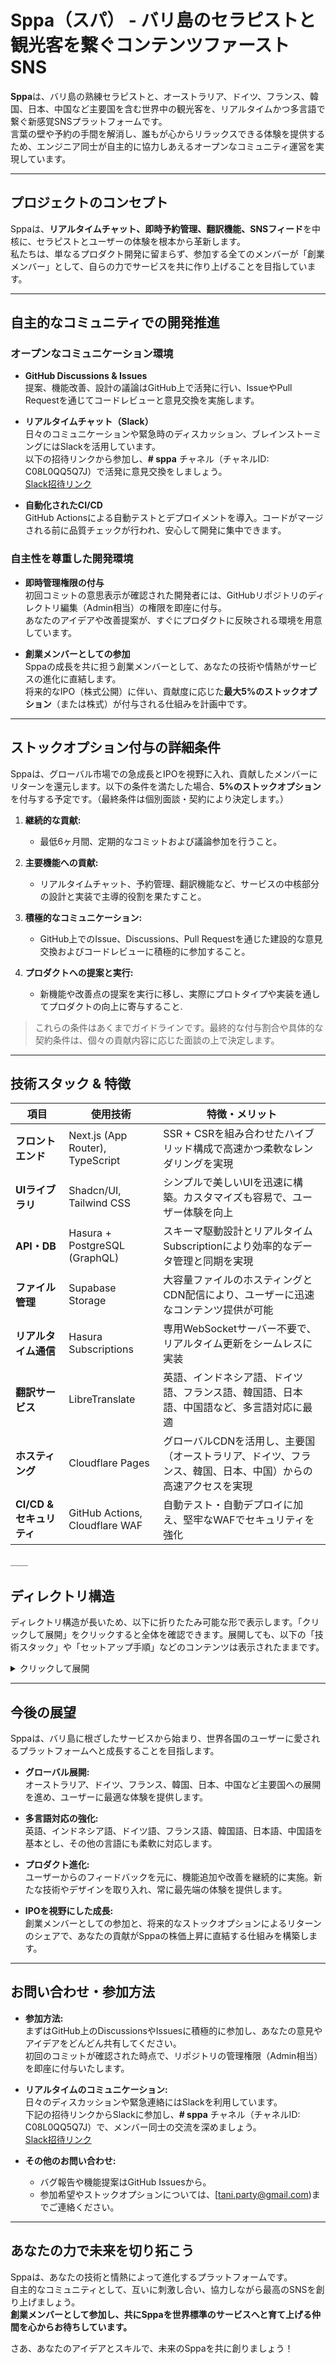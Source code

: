 # Sppa（スパ） - バリ島のセラピストと観光客を繋ぐコンテンツファーストSNS

**Sppa**は、バリ島の熟練セラピストと、オーストラリア、ドイツ、フランス、韓国、日本、中国など主要国を含む世界中の観光客を、リアルタイムかつ多言語で繋ぐ新感覚SNSプラットフォームです。  
言葉の壁や予約の手間を解消し、誰もが心からリラックスできる体験を提供するため、エンジニア同士が自主的に協力しあえるオープンなコミュニティ運営を実現しています。

---

## プロジェクトのコンセプト

Sppaは、**リアルタイムチャット、即時予約管理、翻訳機能、SNSフィード**を中核に、セラピストとユーザーの体験を根本から革新します。  
私たちは、単なるプロダクト開発に留まらず、参加する全てのメンバーが「創業メンバー」として、自らの力でサービスを共に作り上げることを目指しています。

---

## 自主的なコミュニティでの開発推進

### オープンなコミュニケーション環境

- **GitHub Discussions & Issues**  
  提案、機能改善、設計の議論はGitHub上で活発に行い、IssueやPull Requestを通じてコードレビューと意見交換を実施します。

- **リアルタイムチャット（Slack）**  
  日々のコミュニケーションや緊急時のディスカッション、ブレインストーミングにはSlackを活用しています。  
  以下の招待リンクから参加し、**# sppa** チャネル（チャネルID: C08L0QQ5Q7J）で活発に意見交換をしましょう。  
  [Slack招待リンク](https://join.slack.com/t/sppaworld/shared_invite/zt-2dx91m6hy-cf6BsjfIyMQ4BS6PewjV1w)

- **自動化されたCI/CD**  
  GitHub Actionsによる自動テストとデプロイメントを導入。コードがマージされる前に品質チェックが行われ、安心して開発に集中できます。

### 自主性を尊重した開発環境

- **即時管理権限の付与**  
  初回コミットの意思表示が確認された開発者には、GitHubリポジトリのディレクトリ編集（Admin相当）の権限を即座に付与。  
  あなたのアイデアや改善提案が、すぐにプロダクトに反映される環境を用意しています。

- **創業メンバーとしての参加**  
  Sppaの成長を共に担う創業メンバーとして、あなたの技術や情熱がサービスの進化に直結します。  
  将来的なIPO（株式公開）に伴い、貢献度に応じた**最大5%のストックオプション**（または株式）が付与される仕組みを計画中です。

---

## ストックオプション付与の詳細条件

Sppaは、グローバル市場での急成長とIPOを視野に入れ、貢献したメンバーにリターンを還元します。以下の条件を満たした場合、**5%のストックオプション**を付与する予定です。（最終条件は個別面談・契約により決定します。）

1. **継続的な貢献:**  
   - 最低6ヶ月間、定期的なコミットおよび議論参加を行うこと。

2. **主要機能への貢献:**  
   - リアルタイムチャット、予約管理、翻訳機能など、サービスの中核部分の設計と実装で主導的役割を果たすこと。

3. **積極的なコミュニケーション:**  
   - GitHub上でのIssue、Discussions、Pull Requestを通じた建設的な意見交換およびコードレビューに積極的に参加すること。

4. **プロダクトへの提案と実行:**  
   - 新機能や改善点の提案を実行に移し、実際にプロトタイプや実装を通してプロダクトの向上に寄与すること.

> これらの条件はあくまでガイドラインです。最終的な付与割合や具体的な契約条件は、個々の貢献内容に応じた面談の上で決定します。

---

## 技術スタック & 特徴

| 項目                   | 使用技術                          | 特徴・メリット                                                               |
| ---------------------- | --------------------------------- | ---------------------------------------------------------------------------- |
| **フロントエンド**     | Next.js (App Router), TypeScript  | SSR + CSRを組み合わせたハイブリッド構成で高速かつ柔軟なレンダリングを実現         |
| **UIライブラリ**       | Shadcn/UI, Tailwind CSS           | シンプルで美しいUIを迅速に構築。カスタマイズも容易で、ユーザー体験を向上               |
| **API・DB**            | Hasura + PostgreSQL (GraphQL)     | スキーマ駆動設計とリアルタイムSubscriptionにより効率的なデータ管理と同期を実現         |
| **ファイル管理**       | Supabase Storage                  | 大容量ファイルのホスティングとCDN配信により、ユーザーに迅速なコンテンツ提供が可能       |
| **リアルタイム通信**   | Hasura Subscriptions              | 専用WebSocketサーバー不要で、リアルタイム更新をシームレスに実装                     |
| **翻訳サービス**       | LibreTranslate                    | 英語、インドネシア語、ドイツ語、フランス語、韓国語、日本語、中国語など、多言語対応に最適 |
| **ホスティング**       | Cloudflare Pages                  | グローバルCDNを活用し、主要国（オーストラリア、ドイツ、フランス、韓国、日本、中国）からの高速アクセスを実現 |
| **CI/CD & セキュリティ**| GitHub Actions, Cloudflare WAF    | 自動テスト・自動デプロイに加え、堅牢なWAFでセキュリティを強化

＿＿

## ディレクトリ構造

ディレクトリ構造が長いため、以下に折りたたみ可能な形で表示します。「クリックして展開」をクリックすると全体を確認できます。展開しても、以下の「技術スタック」や「セットアップ手順」などのコンテンツは表示されたままです。

<details>
<summary>クリックして展開</summary>

sppa
├── Dockerfile
├── Sppa概要
├── api-template.hbs
├── config.yaml
├── docker-compose.dev.yml
├── docker-compose.prod.yml
├── hasura
│   ├── config.yaml
│   ├── metadata
│   │   ├── actions.graphql
│   │   ├── actions.yaml
│   │   ├── allow_list.yaml
│   │   ├── api_limits.yaml
│   │   ├── backend_configs.yaml
│   │   ├── cron_triggers.yaml
│   │   ├── databases
│   │   │   ├── databases.yaml
│   │   │   └── default
│   │   │       └── tables
│   │   │           ├── public_activity_logs.yaml
│   │   │           ├── public_application_settings.yaml
│   │   │           ├── public_bookings.yaml
│   │   │           ├── public_error_logs.yaml
│   │   │           ├── public_event_media.yaml
│   │   │           ├── public_events.yaml
│   │   │           ├── public_geography_columns.yaml
│   │   │           ├── public_geometry_columns.yaml
│   │   │           ├── public_likes.yaml
│   │   │           ├── public_local_experience_categories.yaml
│   │   │           ├── public_local_experience_media.yaml
│   │   │           ├── public_local_experiences.yaml
│   │   │           ├── public_matches.yaml
│   │   │           ├── public_media.yaml
│   │   │           ├── public_notifications.yaml
│   │   │           ├── public_posts.yaml
│   │   │           ├── public_realtime_messages.yaml
│   │   │           ├── public_regions.yaml
│   │   │           ├── public_reviews.yaml
│   │   │           ├── public_service_categories.yaml
│   │   │           ├── public_service_media.yaml
│   │   │           ├── public_spatial_ref_sys.yaml
│   │   │           ├── public_storage_buckets.yaml
│   │   │           ├── public_storage_objects.yaml
│   │   │           ├── public_therapist_availability.yaml
│   │   │           ├── public_therapist_profiles.yaml
│   │   │           ├── public_therapist_services.yaml
│   │   │           ├── public_tourist_profiles.yaml
│   │   │           ├── public_transactions.yaml
│   │   │           ├── public_unavailable_dates.yaml
│   │   │           ├── public_user_preferences.yaml
│   │   │           ├── public_users.yaml
│   │   │           └── tables.yaml
│   │   ├── graphql_schema_introspection.yaml
│   │   ├── inherited_roles.yaml
│   │   ├── metrics_config.yaml
│   │   ├── network.yaml
│   │   ├── opentelemetry.yaml
│   │   ├── permission.yaml
│   │   ├── query_collections.yaml
│   │   ├── remote_schemas.yaml
│   │   ├── rest_endpoints.yaml
│   │   └── version.yaml
│   ├── migrations
│   │   └── default
│   │       ├── 1742053444159_init
│   │       │   └── up.sql
│   │       ├── 1742054367761_init
│   │       │   └── up.sql
│   │       └── 20250226120000_create_tables.sql
│   ├── output.txt
│   ├── seeds
│   │   └── default
│   │       └── 1741574725086_initial_data.sql
│   └── type:connection_init
├── metadata
│   ├── actions.graphql
│   ├── actions.yaml
│   ├── allow_list.yaml
│   ├── api_limits.yaml
│   ├── backend_configs.yaml
│   ├── cron_triggers.yaml
│   ├── databases
│   │   ├── databases.yaml
│   │   ├── default
│   │   │   └── tables
│   │   │       ├── public_geography_columns.yaml
│   │   │       ├── public_geometry_columns.yaml
│   │   │       ├── public_spatial_ref_sys.yaml
│   │   │       └── tables.yaml
│   │   └── sppa
│   │       └── tables
│   │           ├── pgsodium_decrypted_key.yaml
│   │           ├── pgsodium_key.yaml
│   │           ├── pgsodium_mask_columns.yaml
│   │           ├── pgsodium_masking_rule.yaml
│   │           ├── pgsodium_valid_key.yaml
│   │           ├── public_activity_logs.yaml
│   │           ├── public_application_settings.yaml
│   │           ├── public_bookings.yaml
│   │           ├── public_error_logs.yaml
│   │           ├── public_event_media.yaml
│   │           ├── public_events.yaml
│   │           ├── public_likes.yaml
│   │           ├── public_local_experience_categories.yaml
│   │           ├── public_local_experience_media.yaml
│   │           ├── public_local_experiences.yaml
│   │           ├── public_matches.yaml
│   │           ├── public_media.yaml
│   │           ├── public_notifications.yaml
│   │           ├── public_posts.yaml
│   │           ├── public_regions.yaml
│   │           ├── public_reviews.yaml
│   │           ├── public_service_categories.yaml
│   │           ├── public_service_media.yaml
│   │           ├── public_therapist_availability.yaml
│   │           ├── public_therapist_profiles.yaml
│   │           ├── public_therapist_services.yaml
│   │           ├── public_tourist_profiles.yaml
│   │           ├── public_transactions.yaml
│   │           ├── public_unavailable_dates.yaml
│   │           ├── public_user_preferences.yaml
│   │           ├── public_users.yaml
│   │           ├── realtime_messages.yaml
│   │           ├── realtime_schema_migrations.yaml
│   │           ├── realtime_subscription.yaml
│   │           ├── storage_buckets.yaml
│   │           ├── storage_migrations.yaml
│   │           ├── storage_objects.yaml
│   │           ├── storage_s3_multipart_uploads.yaml
│   │           ├── storage_s3_multipart_uploads_parts.yaml
│   │           ├── supabase_migrations_schema_migrations.yaml
│   │           ├── supabase_migrations_seed_files.yaml
│   │           ├── tables.yaml
│   │           ├── vault_decrypted_secrets.yaml
│   │           └── vault_secrets.yaml
│   ├── graphql_schema_introspection.yaml
│   ├── inherited_roles.yaml
│   ├── metrics_config.yaml
│   ├── network.yaml
│   ├── opentelemetry.yaml
│   ├── query_collections.yaml
│   ├── remote_schemas.yaml
│   ├── rest_endpoints.yaml
│   └── version.yaml
├── metadata.json
├── middleware.ts
├── migration_log.txt
├── migrations
│   ├── default
│   └── sppa
├── next-env.d.ts
├── next-i18next.config.js
├── next.config.js
├── output.txt
├── package.json
├── pg_hba.conf
├── postcss.config.js
├── public
│   └── images
│       ├── event1.jpg
│       ├── event2.jpg
│       ├── event3.jpg
│       ├── favicon.ico
│       ├── user1.jpg
│       └── user2.jpg
├── script.sql
├── scripts
│   └── organize_sppa_dirs.sh
├── seeds
├── server.js
├── src
│   ├── @types

│   │   └── shadcn__ui.d.ts
│   ├── api
│   │   ├── generate-api-from-permissions.js
│   │   ├── generated-api.ts
│   │   └── notifications
│   │       └── unread
│   │           └── route.ts
│   ├── app
│   │   ├── (common)
│   │   │   ├── chat
│   │   │   │   ├── [userId]
│   │   │   │   │   └── page.tsx
│   │   │   │   ├── components
│   │   │   │   │   ├── AutoTranslateToggle.tsx
│   │   │   │   │   ├── ChatWindow.tsx
│   │   │   │   │   ├── MessageBubble.tsx
│   │   │   │   │   └── MessageInput.tsx
│   │   │   │   ├── hooks
│   │   │   │   │   ├── useAutoTranslation.ts
│   │   │   │   │   ├── useOnlineUsers.ts
│   │   │   │   │   ├── useRealtimeChat.ts
│   │   │   │   │   ├── useRecentChats.ts
│   │   │   │   │   └── useSearchUsers.ts
│   │   │   │   └── page.tsx
│   │   │   ├── home
│   │   │   │   ├── components
│   │   │   │   │   ├── FeedList.tsx
│   │   │   │   │   ├── MasonryFeed.tsx
│   │   │   │   │   ├── PostCard.tsx
│   │   │   │   │   ├── RealTimeAvailabilityBadge.tsx
│   │   │   │   │   ├── TabSelector.tsx
│   │   │   │   │   └── TranslationToggle.tsx
│   │   │   │   ├── hooks
│   │   │   │   │   ├── useFeedData.ts
│   │   │   │   │   ├── useNotificationState.ts
│   │   │   │   │   └── useTherapistErrorEffect.ts
│   │   │   │   └── page.tsx
│   │   │   ├── search
│   │   │   │   ├── components
│   │   │   │   │   ├── FilterPanel.tsx
│   │   │   │   │   ├── RealTimeAvailabilityIndicator.tsx
│   │   │   │   │   ├── ResultCard.tsx
│   │   │   │   │   └── SearchBar.tsx
│   │   │   │   ├── hooks
│   │   │   │   │   ├── useRealTimeAvailability.ts
│   │   │   │   │   └── useSearchResults.ts
│   │   │   │   └── page.tsx
│   │   │   └── therapists
│   │   │       └── [therapistId]
│   │   │           ├── components
│   │   │           │   ├── BookingButton.tsx
│   │   │           │   ├── RealTimeStatus.tsx
│   │   │           │   ├── ReviewList.tsx
│   │   │           │   ├── ServiceDetails.tsx
│   │   │           │   ├── TherapistProfile.tsx
│   │   │           │   ├── useRealTimeReviews.ts
│   │   │           │   └── useTherapistDetails.ts
│   │   │           └── page.tsx
│   │   ├── ApolloWrapper.tsx
│   │   ├── api
│   │   │   ├── activity-logs
│   │   │   │   └── route.ts
│   │   │   ├── auth
│   │   │   │   └── [...nextauth]
│   │   │   │       └── route.ts
│   │   │   ├── error-logs
│   │   │   │   └── route.ts
│   │   │   ├── events.ts
│   │   │   ├── experiences
│   │   │   │   └── route.ts
│   │   │   ├── graphql
│   │   │   │   └── route.ts
│   │   │   ├── graphql-fallback
│   │   │   │   └── route.ts
│   │   │   ├── therapists
│   │   │   │   ├── [therapistId]
│   │   │   │   │   ├── availability
│   │   │   │   │   │   └── route.ts
│   │   │   │   │   └── route.ts
│   │   │   │   └── route.ts
│   │   │   ├── translate
│   │   │   │   └── route.ts
│   │   │   ├── trends
│   │   │   │   └── route.ts
│   │   │   └── users
│   │   │       └── [userId]
│   │   │           └── route.ts
│   │   ├── components
│   │   │   ├── common
│   │   │   │   ├── Avatar.tsx
│   │   │   │   ├── BookingButton.tsx
│   │   │   │   ├── BottomNavigation.tsx
│   │   │   │   ├── ChatHeader.tsx
│   │   │   │   ├── ErrorBoundary.tsx
│   │   │   │   ├── EventCard.tsx
│   │   │   │   ├── FeedFilters.tsx
│   │   │   │   ├── HomeContent.tsx
│   │   │   │   ├── HomeHeader.tsx
│   │   │   │   ├── LanguageSwitcher.tsx
│   │   │   │   ├── LoadingSpinner.tsx
│   │   │   │   ├── LoginForm.tsx
│   │   │   │   ├── MediaDisplay.tsx
│   │   │   │   ├── MediaGallery.tsx
│   │   │   │   ├── MultiLanguageSupport.tsx
│   │   │   │   ├── NotificationItem.tsx
│   │   │   │   ├── OfferCarousel.tsx
│   │   │   │   ├── PriceDisplay.tsx
│   │   │   │   ├── PushNotification.tsx
│   │   │   │   ├── RatingStars.tsx
│   │   │   │   ├── RecommendedExperiences.tsx
│   │   │   │   ├── ReviewCard.tsx
│   │   │   │   ├── ServiceBadge.tsx
│   │   │   │   ├── ServiceDetails.tsx
│   │   │   │   ├── TeaserCard.tsx
│   │   │   │   ├── TherapistAvailabilityPanel.tsx
│   │   │   │   └── TherapistAvailabilityStatus.tsx
│   │   │   └── ui
│   │   │       ├── Alert.tsx
│   │   │       ├── Badge.tsx
│   │   │       ├── Button.tsx
│   │   │       ├── Calendar.tsx
│   │   │       ├── Card.tsx
│   │   │       ├── Checkbox.tsx
│   │   │       ├── DatePicker.tsx
│   │   │       ├── Dialog.tsx
│   │   │       ├── ErrorMessage.tsx
│   │   │       ├── Form.tsx
│   │   │       ├── Input.tsx
│   │   │       ├── Label.tsx
│   │   │       ├── Navbar.tsx
│   │   │       ├── Select.tsx
│   │   │       ├── Spinner.tsx
│   │   │       ├── Switch.tsx
│   │   │       ├── Text.tsx
│   │   │       └── Toast.tsx
│   │   ├── contexts
│   │   │   └── ChatContext.tsx
│   │   ├── create-ws-client.ts
│   │   ├── hooks
│   │   │   ├── api
│   │   │   │   ├── availability.ts
│   │   │   │   ├── index.ts
│   │   │   │   ├── useActivityLogging.ts
│   │   │   │   ├── useAuth.ts
│   │   │   │   ├── useCreateBooking.ts
│   │   │   │   ├── useCreateEvent.ts
│   │   │   │   ├── useCreateReview.ts
│   │   │   │   ├── useCreateTransaction.ts
│   │   │   │   ├── useErrorLogApi.ts
│   │   │   │   ├── useFetchEvents.ts
│   │   │   │   ├── useFetchFilters.ts
│   │   │   │   ├── useFetchLocalExperiences.ts
│   │   │   │   ├── useFetchMedia.ts
│   │   │   │   ├── useFetchReviews.ts
│   │   │   │   ├── useFetchSearchResults.ts
│   │   │   │   ├── useFetchServiceCategories.ts
│   │   │   │   ├── useFetchServices.ts
│   │   │   │   ├── useFetchTherapistLocations.ts
│   │   │   │   ├── useFetchTherapists.ts
│   │   │   │   ├── useFetchTrends.ts
│   │   │   │   ├── useFetchUser.ts
│   │   │   │   ├── useIsomorphicLayoutEffect.ts
│   │   │   │   ├── useLikeTherapist.ts
│   │   │   │   ├── useMatchList.ts
│   │   │   │   ├── useMedia.ts
│   │   │   │   ├── useNotificationsApi.ts
│   │   │   │   ├── useRealtimeAvailability.ts
│   │   │   │   ├── useServices.ts
│   │   │   │   ├── useTherapistAvailabilityApi.ts
│   │   │   │   ├── useTherapistData.tsx
│   │   │   │   ├── useTherapistSearch.ts
│   │   │   │   ├── useTransactions.ts
│   │   │   │   ├── useTrends.ts
│   │   │   │   ├── useUnreadNotifications.ts
│   │   │   │   ├── useUpdateUser.ts
│   │   │   │   ├── useUser.ts
│   │   │   │   └── users.ts
│   │   │   ├── realtime
│   │   │   │   ├── RealtimeMatchList.tsx
│   │   │   │   ├── TherapistAvailabilityPanel.tsx
│   │   │   │   ├── TherapistAvailabilityStatus.tsx
│   │   │   │   ├── index.ts
│   │   │   │   ├── useNotifications.ts
│   │   │   │   ├── useRealtimeAvailability.ts
│   │   │   │   ├── useRealtimeBookings.ts
│   │   │   │   ├── useRealtimeChat.ts
│   │   │   │   ├── useRealtimeEvents.ts
│   │   │   │   ├── useRealtimeFeedUpdates.ts
│   │   │   │   ├── useRealtimeMatchList.ts
│   │   │   │   ├── useRealtimeReviews.ts
│   │   │   │   ├── useRealtimeTransactions.ts
│   │   │   │   └── useTherapistAvailability.ts
│   │   │   ├── ui
│   │   │   │   └── useBottomSheet.ts
│   │   │   ├── useFeedStore.ts
│   │   │   ├── usePosts.ts
│   │   │   ├── useTherapistAvailability.ts
│   │   │   └── useWebSocketSubscription.ts
│   │   ├── i18n
│   │   │   ├── I18nProvider.tsx
│   │   │   ├── client.ts
│   │   │   ├── server.ts
│   │   │   └── settings.ts
│   │   ├── layout.tsx
│   │   ├── lib
│   │   │   ├── auth.client.ts
│   │   │   ├── auth.server.ts
│   │   │   ├── auth.ts
│   │   │   ├── authOptions.ts
│   │   │   ├── currency-utils.ts
│   │   │   ├── date-utils.ts
│   │   │   ├── enum-utils.ts
│   │   │   ├── geoUtils.ts
│   │   │   ├── graphql
│   │   │   │   └── queries
│   │   │   │       ├── post.ts
│   │   │   │       └── service.ts
│   │   │   ├── hasura-client.ts
│   │   │   ├── i18n.ts
│   │   │   ├── queries
│   │   │   │   ├── media.ts
│   │   │   │   ├── therapistAvailability.ts
│   │   │   │   └── user.ts
│   │   │   ├── storage-utils.ts
│   │   │   ├── string-utils.ts
│   │   │   ├── supabase-client.ts
│   │   │   └── utils.ts
│   │   ├── locales
│   │   │   ├── en.json
│   │   │   └── id.json
│   │   ├── login
│   │   │   └── page.tsx
│   │   ├── page.tsx
│   │   ├── pages
│   │   │   └── UserIcon.tsx
│   │   ├── providers.tsx
│   │   ├── realtime
│   │   │   ├── RealtimeBookingList.tsx
│   │   │   ├── RealtimeEventList.tsx
│   │   │   ├── availability-listener.ts
│   │   │   ├── bookings-listener.ts
│   │   │   ├── chat-listener.ts
│   │   │   ├── likes-listener.ts
│   │   │   ├── notifications-push.tsx
│   │   │   └── profile-listener.ts
│   │   ├── signup
│   │   │   └── page.tsx
│   │   ├── therapist
│   │   │   ├── bookings
│   │   │   │   ├── components
│   │   │   │   │   ├── BookingCalendar.tsx
│   │   │   │   │   ├── BookingDetailModal.tsx
│   │   │   │   │   ├── BookingList.tsx
│   │   │   │   │   └── TransactionList.tsx
│   │   │   │   └── page.tsx
│   │   │   ├── components
│   │   │   │   ├── Sidebar.tsx
│   │   │   │   ├── TherapistAvailabilityPanel.tsx
│   │   │   │   └── TherapistLayout.tsx
│   │   │   ├── dashboard
│   │   │   │   ├── components
│   │   │   │   │   ├── ActivityLog.tsx
│   │   │   │   │   ├── BookingSummary.tsx
│   │   │   │   │   ├── DashboardSummary.tsx
│   │   │   │   │   └── RevenueChart.tsx
│   │   │   │   └── page.tsx
│   │   │   ├── events
│   │   │   │   ├── components
│   │   │   │   │   ├── EventCard.tsx
│   │   │   │   │   ├── EventForm.tsx
│   │   │   │   │   └── EventList.tsx
│   │   │   │   └── page.tsx
│   │   │   ├── hooks
│   │   │   │   ├── useActivityLogs.ts
│   │   │   │   ├── useBookingData.ts
│   │   │   │   ├── useEventData.ts
│   │   │   │   └── useReviewData.ts
│   │   │   ├── page.tsx
│   │   │   ├── profile
│   │   │   │   ├── components
│   │   │   │   │   ├── AvailabilitySettings.tsx
│   │   │   │   │   ├── EventForm.tsx
│   │   │   │   │   ├── MediaUploadForm.tsx
│   │   │   │   │   ├── ProfileForm.tsx
│   │   │   │   │   ├── ProfileSettings.tsx
│   │   │   │   │   ├── ServiceForm.tsx
│   │   │   │   │   ├── ServiceManagement.tsx
│   │   │   │   │   └── hooks
│   │   │   │   │       ├── useProfileData.ts
│   │   │   │   │       └── useRealTimeProfileUpdates.ts
│   │   │   │   └── page.tsx
│   │   │   ├── reviews
│   │   │   │   ├── components
│   │   │   │   │   ├── ReviewDetailModal.tsx
│   │   │   │   │   ├── ReviewList.tsx
│   │   │   │   │   └── ReviewOverview.tsx
│   │   │   │   └── page.tsx
│   │   │   └── settings
│   │   │       └── page.tsx
│   │   └── tourist
│   │       ├── bookings
│   │       │   ├── components
│   │       │   │   ├── AddOption.tsx
│   │       │   │   ├── BookingCalendar.tsx
│   │       │   │   ├── BookingCard.tsx
│   │       │   │   ├── BookingDetailModal.tsx
│   │       │   │   ├── BookingForm.tsx
│   │       │   │   ├── BookingList.tsx
│   │       │   │   ├── CancelPolicy.tsx
│   │       │   │   ├── MyBookingsList.tsx
│   │       │   │   ├── RealTimeAvailability.tsx
│   │       │   │   ├── ReminderNotification.tsx
│   │       │   │   └── TransactionDetails.tsx
│   │       │   ├── hooks
│   │       │   │   ├── useBookingNotifications.ts
│   │       │   │   └── useMyBookings.ts
│   │       │   └── page.tsx
│   │       ├── chat
│   │       │   ├── components
│   │       │   │   ├── AutoTranslate.tsx
│   │       │   │   ├── ChatWindow.tsx
│   │       │   │   ├── EmergencyContact.tsx
│   │       │   │   ├── MediaShare.tsx
│   │       │   │   ├── MessageInput.tsx
│   │       │   │   ├── MessageList.tsx
│   │       │   │   ├── OnlineTherapists.tsx
│   │       │   │   ├── PriorityMessage.tsx
│   │       │   │   ├── RecentConversations.tsx
│   │       │   │   ├── SearchBar.tsx
│   │       │   │   └── TemplateMessage.tsx
│   │       │   └── page.tsx
│   │       ├── components
│   │       │   ├── LocationService.ts
│   │       │   ├── RecommendedExperiences.tsx
│   │       │   ├── SearchBar.tsx
│   │       │   ├── TherapistCard.tsx
│   │       │   └── TouristLayout.tsx
│   │       ├── home
│   │       │   ├── components
│   │       │   │   ├── MultiLanguageSupport.tsx
│   │       │   │   ├── OfferCarousel.tsx
│   │       │   │   ├── RecommendedExperiences.tsx
│   │       │   │   ├── RecommendedTherapists.tsx
│   │       │   │   └── WelcomeMessage.tsx
│   │       │   ├── hooks
│   │       │   │   ├── useHomeData.ts
│   │       │   │   ├── useNotificationCount.ts
│   │       │   │   └── usePageData.ts
│   │       │   └── page.tsx
│   │       ├── hooks
│   │       │   ├── useLocalExperiences.ts
│   │       │   ├── useLocationService.ts
│   │       │   ├── useTherapistSearch.ts
│   │       │   └── useUserPreferences.ts
│   │       ├── likes
│   │       │   └── components
│   │       │       ├── LikeButton.tsx
│   │       │       └── MatchList.tsx
│   │       ├── local-experiences
│   │       │   ├── [experienceId]
│   │       │   │   ├── components
│   │       │   │   │   └── MediaGallery.tsx
│   │       │   │   └── page.tsx
│   │       │   ├── components
│   │       │   │   ├── ExperienceCard.tsx
│   │       │   │   └── ExperienceList.tsx
│   │       │   └── page.tsx
│   │       ├── notifications
│   │       │   ├── components
│   │       │   │   ├── NotificationList.tsx
│   │       │   │   └── components
│   │       │   │       └── NotificationListStatic.tsx
│   │       │   └── page.tsx
│   │       ├── page.tsx
│   │       ├── preferences
│   │       │   ├── components
│   │       │   │   └── PreferenceForm.tsx
│   │       │   └── page.tsx
│   │       ├── profile
│   │       │   ├── components
│   │       │   │   ├── DarkModeToggle.tsx
│   │       │   │   ├── PaymentMethod.tsx
│   │       │   │   ├── PreferencesForm.tsx
│   │       │   │   ├── ProfileEdit.tsx
│   │       │   │   ├── ProfileForm.tsx
│   │       │   │   ├── ProfileView.tsx
│   │       │   │   ├── ReviewHistory.tsx
│   │       │   │   └── hooks
│   │       │   │       └── useUserProfile.ts
│   │       │   └── page.tsx
│   │       ├── search
│   │       │   ├── components
│   │       │   │   ├── FilterModal.tsx
│   │       │   │   ├── MapView.tsx
│   │       │   │   ├── SearchBar.tsx
│   │       │   │   ├── SearchResults.tsx
│   │       │   │   ├── TrendDisplay.tsx
│   │       │   │   ├── TrendTags.tsx
│   │       │   │   └── TrendingSearches.tsx
│   │       │   └── page.tsx
│   │       └── therapists
│   │           ├── [therapistId]
│   │           │   ├── components
│   │           │   │   ├── MediaGallery.tsx
│   │           │   │   ├── ReviewList.tsx
│   │           │   │   ├── TherapistAvailability.tsx
│   │           │   │   └── TherapistDetail.tsx
│   │           │   └── page.tsx
│   │           ├── components
│   │           │   ├── FilterPanel.tsx
│   │           │   ├── TherapistCard.tsx
│   │           │   ├── TherapistFilter.tsx
│   │           │   ├── TherapistList.tsx
│   │           │   └── TherapistMap.tsx
│   │           └── page.tsx
│   ├── backend
│   │   └── api
│   │       └── graphql
│   │           ├── availability.ts
│   │           ├── bookings.ts
│   │           ├── error-logs.ts
│   │           ├── events.ts
│   │           ├── index.ts
│   │           ├── likes.ts
│   │           ├── local-experiences.ts
│   │           ├── media.ts
│   │           ├── reviews.ts
│   │           ├── services.ts
│   │           ├── therapists.ts
│   │           ├── transactions.ts
│   │           ├── trends.ts
│   │           └── users.ts
│   ├── realtime
│   │   ├── availability-listener.ts
│   │   ├── bookings-listener.ts
│   │   ├── chat-listener.ts
│   │   ├── likes-listener.ts
│   │   ├── notifications-listener.ts
│   │   └── profile-listener.ts
│   ├── styles
│   │   ├── globals.css
│   │   └── theme.ts
│   ├── types
│   │   ├── activity-log.ts
│   │   ├── auth.ts
│   │   ├── availability.ts
│   │   ├── booking.ts
│   │   ├── chat.ts
│   │   ├── enums.ts
│   │   ├── error-log.ts
│   │   ├── event.ts
│   │   ├── graphql.ts
│   │   ├── like.ts
│   │   ├── local-experience.ts
│   │   ├── lodash.d.ts
│   │   ├── match.ts
│   │   ├── media.ts
│   │   ├── next-auth.d.ts
│   │   ├── next-i18next.d.ts
│   │   ├── notification.ts
│   │   ├── post.ts
│   │   ├── preference.ts
│   │   ├── react-window.d.ts
│   │   ├── review.ts
│   │   ├── therapist.ts
│   │   ├── tourist.ts
│   │   ├── transaction.ts
│   │   ├── user.ts
│   │   ├── ws.d.ts
│   │   └── zen-observable-ts.d.ts
│   └── utils
│       ├── auth.ts
│       ├── hasura-client.ts
│       └── supabase
│           └── server.ts
├── supabase
│   └── config.toml
├── tailwind.config.js
└── tsconfig.json

</details>

---

## 今後の展望

Sppaは、バリ島に根ざしたサービスから始まり、世界各国のユーザーに愛されるプラットフォームへと成長することを目指します。

- **グローバル展開:**  
  オーストラリア、ドイツ、フランス、韓国、日本、中国など主要国への展開を進め、ユーザーに最適な体験を提供します。

- **多言語対応の強化:**  
  英語、インドネシア語、ドイツ語、フランス語、韓国語、日本語、中国語を基本とし、その他の言語にも柔軟に対応します。

- **プロダクト進化:**  
  ユーザーからのフィードバックを元に、機能追加や改善を継続的に実施。新たな技術やデザインを取り入れ、常に最先端の体験を提供します。

- **IPOを視野にした成長:**  
  創業メンバーとしての参加と、将来的なストックオプションによるリターンのシェアで、あなたの貢献がSppaの株価上昇に直結する仕組みを構築します。

---

## お問い合わせ・参加方法

- **参加方法:**  
  まずはGitHub上のDiscussionsやIssuesに積極的に参加し、あなたの意見やアイデアをどんどん共有してください。  
  初回のコミットが確認された時点で、リポジトリの管理権限（Admin相当）を即座に付与いたします。

- **リアルタイムのコミュニケーション:**  
  日々のディスカッションや緊急連絡にはSlackを利用しています。  
  下記の招待リンクからSlackに参加し、**# sppa** チャネル（チャネルID: C08L0QQ5Q7J）で、メンバー同士の交流を深めましょう。  
  [Slack招待リンク](https://join.slack.com/t/sppaworld/shared_invite/zt-2dx91m6hy-cf6BsjfIyMQ4BS6PewjV1w)

- **その他のお問い合わせ:**  
  - バグ報告や機能提案はGitHub Issuesから。  
  - 参加希望やストックオプションについては、[tani.party@gmail.com)までご連絡ください。

---

## あなたの力で未来を切り拓こう

Sppaは、あなたの技術と情熱によって進化するプラットフォームです。  
自主的なコミュニティとして、互いに刺激し合い、協力しながら最高のSNSを創り上げましょう。  
**創業メンバーとして参加し、共にSppaを世界標準のサービスへと育て上げる仲間を心からお待ちしています。**

さあ、あなたのアイデアとスキルで、未来のSppaを共に創りましょう！
